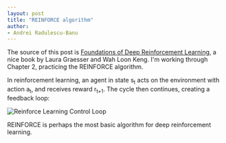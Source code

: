 ```yaml
---
layout: post
title: "REINFORCE algorithm"
author:
- Andrei Radulescu-Banu
---
```


The source of this post is [Foundations of Deep Reinforcement Learning](https://www.amazon.com/Deep-Reinforcement-Learning-Python-Hands/dp/0135172381), a nice book by Laura Graesser and Wah Loon Keng. I'm working through Chapter 2, practicing the REINFORCE algorithm.

In reinforcement learning, an agent in state s<sub>t</sub> acts on the environment with action a<sub>t</sub>, and receives reward r<sub>t+1</sub>. The cycle then continues, creating a feedback loop:

![Reinforce Learning Control Loop](http://bitdribble.github.io/diagrams/reinforce_learning_control_loop.png)

REINFORCE is perhaps the most basic algorithm for deep reinforcement learning. 

